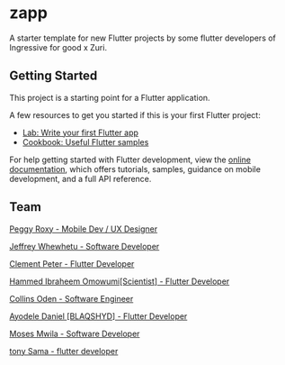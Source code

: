# zapp

A starter template for new Flutter projects by some flutter developers of Ingressive for good x Zuri.

## Getting Started

This project is a starting point for a Flutter application.

A few resources to get you started if this is your first Flutter project:

- [Lab: Write your first Flutter app](https://docs.flutter.dev/get-started/codelab)
- [Cookbook: Useful Flutter samples](https://docs.flutter.dev/cookbook)

For help getting started with Flutter development, view the
[online documentation](https://docs.flutter.dev/), which offers tutorials,
samples, guidance on mobile development, and a full API reference.

## Team
[Peggy Roxy - Mobile Dev / UX Designer](https://github.com/Drpearlz)

[Jeffrey Whewhetu - Software Developer](https://github.com/c0d33ngr)

[Clement Peter - Flutter Developer](https://github.com/ClementPeter)

[Hammed Ibraheem Omowumi[Scientist] - Flutter Developer](https://github.com/Scientist265) 

[Collins Oden - Software Engineer](https://github.com/Collinsoden22) 

[Ayodele Daniel [BLAQSHYD] - Flutter Developer](https://github.com/blaqshyd) 

[Moses Mwila - Software Developer](https://github.com/mosesmwila)

[tony Sama - flutter developer](https://github.com/metatony)